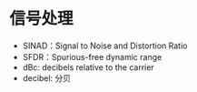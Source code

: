 # 信号处理

- SINAD：Signal to Noise and Distortion Ratio
- SFDR：Spurious-free dynamic range
- dBc: decibels relative to the carrier
- decibel: 分贝
